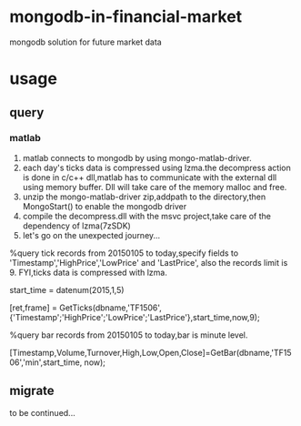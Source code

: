 # mongodb-in-financial-market
mongodb solution for future market data

# usage

## query
### matlab

1. matlab connects to mongodb by using mongo-matlab-driver.
2. each day's ticks data is compressed using lzma.the decompress action is done in c/c++ dll,matlab has to communicate
with the external dll using memory buffer. Dll will take care of the memory malloc and free.
3. unzip the mongo-matlab-driver zip,addpath to the directory,then MongoStart() to enable the mongodb driver
4. compile the decompress.dll with the msvc project,take care of the dependency of lzma(7zSDK)
5. let's go on the unexpected journey...

%query tick records from 20150105 to today,specify fields to 'Timestamp','HighPrice','LowPrice' and 'LastPrice',
also the records limit is 9. FYI,ticks data is compressed with lzma.


start_time = datenum(2015,1,5)

[ret,frame] = GetTicks(dbname,'TF1506',{'Timestamp';'HighPrice';'LowPrice';'LastPrice'},start_time,now,9);


%query bar records from 20150105 to today,bar is minute level.

[Timestamp,Volume,Turnover,High,Low,Open,Close]=GetBar(dbname,'TF1506','min',start_time, now);

## migrate
to be continued...
